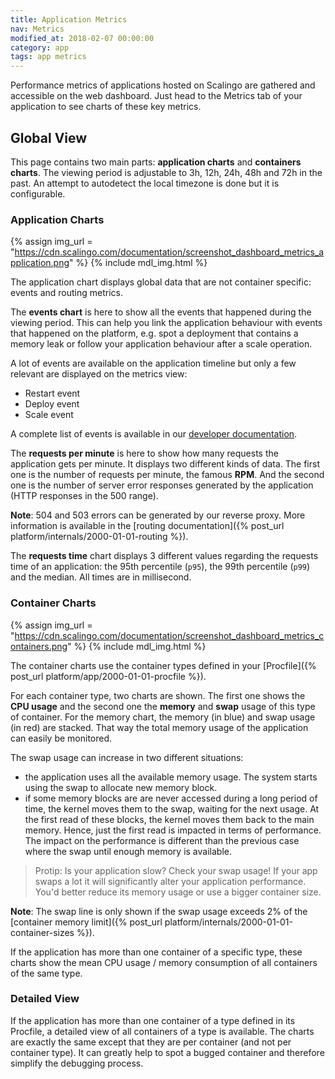 ```yaml
---
title: Application Metrics
nav: Metrics
modified_at: 2018-02-07 00:00:00
category: app
tags: app metrics
---
```


Performance metrics of applications hosted on Scalingo are gathered and accessible on the web
dashboard. Just head to the Metrics tab of your application to see charts of these key metrics.

## Global View

This page contains two main parts: **application charts** and **containers charts**. The viewing
period is adjustable to 3h, 12h, 24h, 48h and 72h in the past. An attempt to autodetect the local
timezone is done but it is configurable.

### Application Charts

{% assign img_url = "https://cdn.scalingo.com/documentation/screenshot_dashboard_metrics_application.png" %}
{% include mdl_img.html %}

The application chart displays global data that are not container specific: events and routing
metrics.

The **events chart** is here to show all the events that happened during the viewing period. This
can help you link the application behaviour with events that happened on the platform, e.g. spot a
deployment that contains a memory leak or follow your application behaviour after a scale operation.

A lot of events are available on the application timeline but only a few relevant are displayed on
the metrics view:

- Restart event
- Deploy event
- Scale event

A complete list of events is available in our [developer
documentation](https://developers.scalingo.com/events.html).

The **requests per minute** is here to show how many requests the application gets per minute. It
displays two different kinds of data. The first one is the number of requests per minute, the
famous **RPM**. And the second one is the number of server error responses generated by the
application (HTTP responses in the 500 range).

**Note**: 504 and 503 errors can be generated by our reverse proxy. More information is available in
the [routing documentation]({% post_url platform/internals/2000-01-01-routing %}).

The **requests time** chart displays 3 different values regarding the requests time of an
application: the 95th percentile (`p95`), the 99th percentile (`p99`) and the median. All times are
in millisecond.

### Container Charts

{% assign img_url = "https://cdn.scalingo.com/documentation/screenshot_dashboard_metrics_containers.png" %}
{% include mdl_img.html %}

The container charts use the container types defined in your [Procfile]({% post_url platform/app/2000-01-01-procfile %}).

For each container type, two charts are shown. The first one shows the **CPU usage** and the second
one the **memory** and **swap** usage of this type of container. For the memory chart, the memory
(in blue) and swap usage (in red) are stacked. That way the total memory usage of the application can
easily be monitored.

The swap usage can increase in two different situations:

- the application uses all the available memory usage. The system starts using the swap to allocate
  new memory block.
- if some memory blocks are are never accessed during a long period of time, the kernel moves them
  to the swap, waiting for the next usage. At the first read of these blocks, the kernel moves them
  back to the main memory. Hence, just the first read is impacted in terms of performance. The
  impact on the performance is different than the previous case where the swap until enough memory
  is available.

> Protip: Is your application slow? Check your swap usage! If your app swaps a lot it will
significantly alter your application performance. You'd better reduce its memory usage or use a
bigger container size.

**Note**: The swap line is only shown if the swap usage exceeds 2% of the [container memory
limit]({% post_url platform/internals/2000-01-01-container-sizes %}).

If the application has more than one container of a specific type, these charts show the mean CPU
usage / memory consumption of all containers of the same type.

### Detailed View

If the application has more than one container of a type defined in its Procfile, a detailed view of
all containers of a type is available. The charts are exactly the same except that they are per
container (and not per container type). It can greatly help to spot a bugged container and therefore
simplify the debugging process.
